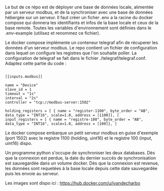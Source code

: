 Le but de ce répo est de déployer une base de données locale, alimentée par un serveur modbus, et de la synchroniser
avec une base de données hébergée sur un serveur. Il faut créer un ficher .env a la racine du docker compose qui donnera
les identifiants et infos de la base locale et ceux de la base remote. Toutes les variables d'environnement sont
définies dans le .env-example (utilisez et renommez ce fichier).

Le docker compose implémente un conteneur telegraf afin de récuperer les données d'un serveur modbus. Le repo contient
un fichier de configuration dans lequel on configure les registres que l'on souhaite poller. La configuration de
telegraf se fait dans le fichier ./telegraf/telegraf.conf. Adaptez cette partie du code :

```

[[inputs.modbus]]

name = "Device"
slave_id = 1
timeout = "1s"
interval = "2s"
controller = "tcp://modbus-server:1502"

holding_registers = [ { name = "register-1100", byte_order = "AB", data_type = "INT16", scale=1.0, address = [1100]}, ]
input_registers = [ { name = "registre-100", byte_order = "AB", data_type = "INT16", scale=1.0, address = [100]}, ]

```

Le docker compose embarque un petit serveur modbus en guise d'exemple (port 1502) avec le registre 1100 (holding,
uint16) et le registre 100 (input, uint16) dispo.

Un programme python s'occupe de synchroniser les deux databases. Dès que la connexion est perdue, la date du dernier
succès de synchronisation est sauvegardée dans un volume docker. Dès que la connexion est revenue, les données sont
requetées à la base locale depuis cette date sauvegardée puis les envoie au serveur.

Les images sont dispo ici : https://hub.docker.com/u/ivandecharbo
